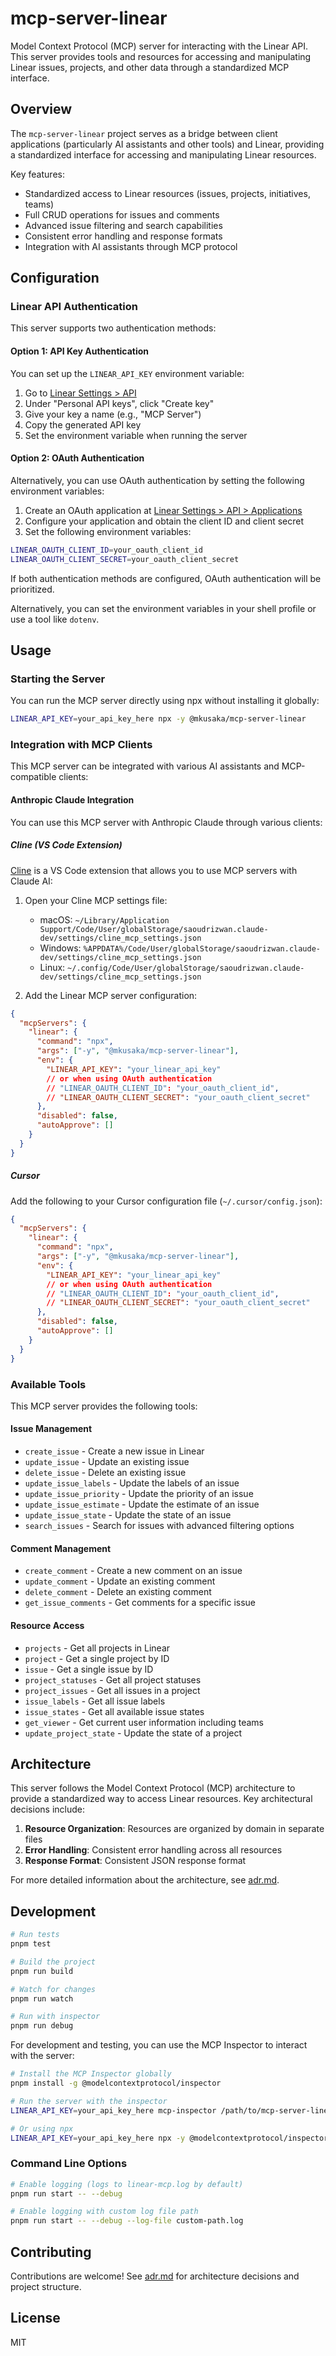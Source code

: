 # mcp-server-linear

Model Context Protocol (MCP) server for interacting with the Linear API. This server provides tools and resources for accessing and manipulating Linear issues, projects, and other data through a standardized MCP interface.

## Overview

The `mcp-server-linear` project serves as a bridge between client applications (particularly AI assistants and other tools) and Linear, providing a standardized interface for accessing and manipulating Linear resources.

Key features:

- Standardized access to Linear resources (issues, projects, initiatives, teams)
- Full CRUD operations for issues and comments
- Advanced issue filtering and search capabilities
- Consistent error handling and response formats
- Integration with AI assistants through MCP protocol

## Configuration

### Linear API Authentication

This server supports two authentication methods:

#### Option 1: API Key Authentication

You can set up the `LINEAR_API_KEY` environment variable:

1. Go to [Linear Settings > API](https://linear.app/settings/api)
2. Under "Personal API keys", click "Create key"
3. Give your key a name (e.g., "MCP Server")
4. Copy the generated API key
5. Set the environment variable when running the server

#### Option 2: OAuth Authentication

Alternatively, you can use OAuth authentication by setting the following environment variables:

1. Create an OAuth application at [Linear Settings > API > Applications](https://linear.app/settings/api/applications)
2. Configure your application and obtain the client ID and client secret
3. Set the following environment variables:

```bash
LINEAR_OAUTH_CLIENT_ID=your_oauth_client_id
LINEAR_OAUTH_CLIENT_SECRET=your_oauth_client_secret
```

If both authentication methods are configured, OAuth authentication will be prioritized.

Alternatively, you can set the environment variables in your shell profile or use a tool like `dotenv`.

## Usage

### Starting the Server

You can run the MCP server directly using npx without installing it globally:

```bash
LINEAR_API_KEY=your_api_key_here npx -y @mkusaka/mcp-server-linear
```

### Integration with MCP Clients

This MCP server can be integrated with various AI assistants and MCP-compatible clients:

#### Anthropic Claude Integration

You can use this MCP server with Anthropic Claude through various clients:

##### Cline (VS Code Extension)

[Cline](https://github.com/saoudrizwan/cline) is a VS Code extension that allows you to use MCP servers with Claude AI:

1. Open your Cline MCP settings file:

   - macOS: `~/Library/Application Support/Code/User/globalStorage/saoudrizwan.claude-dev/settings/cline_mcp_settings.json`
   - Windows: `%APPDATA%/Code/User/globalStorage/saoudrizwan.claude-dev/settings/cline_mcp_settings.json`
   - Linux: `~/.config/Code/User/globalStorage/saoudrizwan.claude-dev/settings/cline_mcp_settings.json`

2. Add the Linear MCP server configuration:

```json
{
  "mcpServers": {
    "linear": {
      "command": "npx",
      "args": ["-y", "@mkusaka/mcp-server-linear"],
      "env": {
        "LINEAR_API_KEY": "your_linear_api_key"
        // or when using OAuth authentication
        // "LINEAR_OAUTH_CLIENT_ID": "your_oauth_client_id",
        // "LINEAR_OAUTH_CLIENT_SECRET": "your_oauth_client_secret"
      },
      "disabled": false,
      "autoApprove": []
    }
  }
}
```

##### Cursor

Add the following to your Cursor configuration file (`~/.cursor/config.json`):

```json
{
  "mcpServers": {
    "linear": {
      "command": "npx",
      "args": ["-y", "@mkusaka/mcp-server-linear"],
      "env": {
        "LINEAR_API_KEY": "your_linear_api_key"
        // or when using OAuth authentication
        // "LINEAR_OAUTH_CLIENT_ID": "your_oauth_client_id",
        // "LINEAR_OAUTH_CLIENT_SECRET": "your_oauth_client_secret"
      },
      "disabled": false,
      "autoApprove": []
    }
  }
}
```

### Available Tools

This MCP server provides the following tools:

#### Issue Management

- `create_issue` - Create a new issue in Linear
- `update_issue` - Update an existing issue
- `delete_issue` - Delete an existing issue
- `update_issue_labels` - Update the labels of an issue
- `update_issue_priority` - Update the priority of an issue
- `update_issue_estimate` - Update the estimate of an issue
- `update_issue_state` - Update the state of an issue
- `search_issues` - Search for issues with advanced filtering options

#### Comment Management

- `create_comment` - Create a new comment on an issue
- `update_comment` - Update an existing comment
- `delete_comment` - Delete an existing comment
- `get_issue_comments` - Get comments for a specific issue

#### Resource Access

- `projects` - Get all projects in Linear
- `project` - Get a single project by ID
- `issue` - Get a single issue by ID
- `project_statuses` - Get all project statuses
- `project_issues` - Get all issues in a project
- `issue_labels` - Get all issue labels
- `issue_states` - Get all available issue states
- `get_viewer` - Get current user information including teams
- `update_project_state` - Update the state of a project

## Architecture

This server follows the Model Context Protocol (MCP) architecture to provide a standardized way to access Linear resources. Key architectural decisions include:

1. **Resource Organization**: Resources are organized by domain in separate files
2. **Error Handling**: Consistent error handling across all resources
3. **Response Format**: Consistent JSON response format

For more detailed information about the architecture, see [adr.md](adr.md).

## Development

```bash
# Run tests
pnpm test

# Build the project
pnpm run build

# Watch for changes
pnpm run watch

# Run with inspector
pnpm run debug
```

For development and testing, you can use the MCP Inspector to interact with the server:

```bash
# Install the MCP Inspector globally
pnpm install -g @modelcontextprotocol/inspector

# Run the server with the inspector
LINEAR_API_KEY=your_api_key_here mcp-inspector /path/to/mcp-server-linear/dist/index.js

# Or using npx
LINEAR_API_KEY=your_api_key_here npx -y @modelcontextprotocol/inspector @mkusaka/mcp-server-linear
```

### Command Line Options

```bash
# Enable logging (logs to linear-mcp.log by default)
pnpm run start -- --debug

# Enable logging with custom log file path
pnpm run start -- --debug --log-file custom-path.log
```

## Contributing

Contributions are welcome! See [adr.md](adr.md) for architecture decisions and project structure.

## License

MIT
